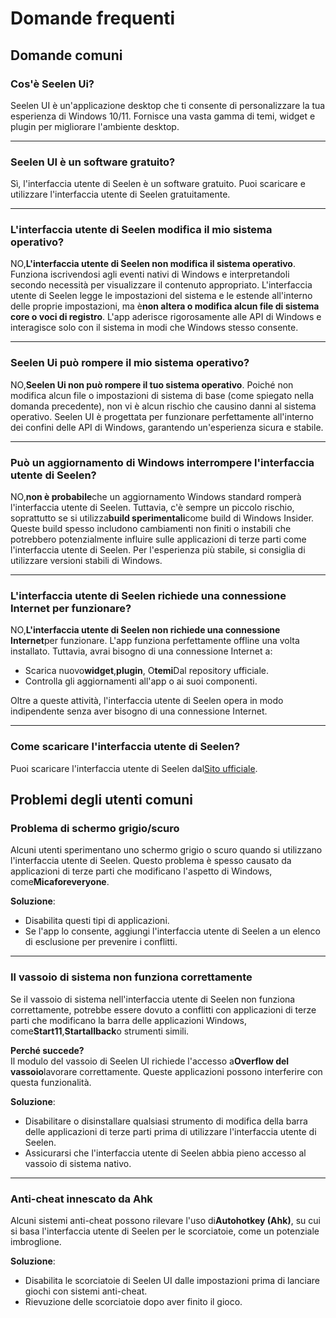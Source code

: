 # **Domande frequenti**

## **Domande comuni**

### **Cos'è Seelen Ui?**

Seelen UI è un'applicazione desktop che ti consente di personalizzare la tua
esperienza di Windows 10/11. Fornisce una vasta gamma di temi, widget e plugin
per migliorare l'ambiente desktop.

---

### **Seelen UI è un software gratuito?**

Sì, l'interfaccia utente di Seelen è un software gratuito. Puoi scaricare e
utilizzare l'interfaccia utente di Seelen gratuitamente.

---

### **L'interfaccia utente di Seelen modifica il mio sistema operativo?**

NO,**L'interfaccia utente di Seelen non modifica il sistema operativo**.
Funziona iscrivendosi agli eventi nativi di Windows e interpretandoli secondo
necessità per visualizzare il contenuto appropriato. L'interfaccia utente di
Seelen legge le impostazioni del sistema e le estende all'interno delle proprie
impostazioni, ma è**non altera o modifica alcun file di sistema core o voci di
registro**. L'app aderisce rigorosamente alle API di Windows e interagisce solo
con il sistema in modi che Windows stesso consente.

---

### **Seelen Ui può rompere il mio sistema operativo?**

NO,**Seelen Ui non può rompere il tuo sistema operativo**. Poiché non modifica
alcun file o impostazioni di sistema di base (come spiegato nella domanda
precedente), non vi è alcun rischio che causino danni al sistema operativo.
Seelen UI è progettata per funzionare perfettamente all'interno dei confini
delle API di Windows, garantendo un'esperienza sicura e stabile.

---

### **Può un aggiornamento di Windows interrompere l'interfaccia utente di Seelen?**

NO,**non è probabile**che un aggiornamento Windows standard romperà
l'interfaccia utente di Seelen. Tuttavia, c'è sempre un piccolo rischio,
soprattutto se si utilizza**build sperimentali**come build di Windows Insider.
Queste build spesso includono cambiamenti non finiti o instabili che potrebbero
potenzialmente influire sulle applicazioni di terze parti come l'interfaccia
utente di Seelen. Per l'esperienza più stabile, si consiglia di utilizzare
versioni stabili di Windows.

---

### **L'interfaccia utente di Seelen richiede una connessione Internet per funzionare?**

NO,**L'interfaccia utente di Seelen non richiede una connessione Internet**per
funzionare. L'app funziona perfettamente offline una volta installato. Tuttavia,
avrai bisogno di una connessione Internet a:

- Scarica nuovo**widget**,**plugin**, O**temi**Dal repository ufficiale.
- Controlla gli aggiornamenti all'app o ai suoi componenti.

Oltre a queste attività, l'interfaccia utente di Seelen opera in modo
indipendente senza aver bisogno di una connessione Internet.

---

### **Come scaricare l'interfaccia utente di Seelen?**

Puoi scaricare l'interfaccia utente di Seelen
dal[Sito ufficiale](https://seelen.io).

## **Problemi degli utenti comuni**

### **Problema di schermo grigio/scuro**

Alcuni utenti sperimentano uno schermo grigio o scuro quando si utilizzano
l'interfaccia utente di Seelen. Questo problema è spesso causato da applicazioni
di terze parti che modificano l'aspetto di Windows, come**Micaforeveryone**.

**Soluzione**:

- Disabilita questi tipi di applicazioni.
- Se l'app lo consente, aggiungi l'interfaccia utente di Seelen a un elenco di
  esclusione per prevenire i conflitti.

---

### **Il vassoio di sistema non funziona correttamente**

Se il vassoio di sistema nell'interfaccia utente di Seelen non funziona
correttamente, potrebbe essere dovuto a conflitti con applicazioni di terze
parti che modificano la barra delle applicazioni Windows,
come**Start11**,**Startallback**o strumenti simili.

**Perché succede?**\
Il modulo del vassoio di Seelen UI richiede l'accesso a**Overflow del
vassoio**lavorare correttamente. Queste applicazioni possono interferire con
questa funzionalità.

**Soluzione**:

- Disabilitare o disinstallare qualsiasi strumento di modifica della barra delle
  applicazioni di terze parti prima di utilizzare l'interfaccia utente di
  Seelen.
- Assicurarsi che l'interfaccia utente di Seelen abbia pieno accesso al vassoio
  di sistema nativo.

---

### **Anti-cheat innescato da Ahk**

Alcuni sistemi anti-cheat possono rilevare l'uso di**Autohotkey (Ahk)**, su cui
si basa l'interfaccia utente di Seelen per le scorciatoie, come un potenziale
imbroglione.

**Soluzione**:

- Disabilita le scorciatoie di Seelen UI dalle impostazioni prima di lanciare
  giochi con sistemi anti-cheat.
- Rievuzione delle scorciatoie dopo aver finito il gioco.
